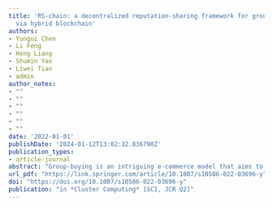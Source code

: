 ```yaml
---
title: 'RS-chain: a decentralized reputation-sharing framework for group-buying industry
  via hybrid blockchain'
authors: 
- Yungui Chen
- Li Feng
- Hong Liang
- Shumin Yao
- Liwei Tian
- admin
author_notes:
- ""
- ""
- ""
- ""
- ""
- ""
date: '2022-01-01'
publishDate: '2024-01-12T13:02:32.836790Z'
publication_types:
- article-journal
abstract: "Group-buying is an intriguing e-commerce model that aims to recruit more participants to generate sufficient orders to establish a low-price foundation. It appears to be a good model for both sellers and buyers; however, most online group-buying websites have failed. Many academics believe that reputation-sharing across multiple platforms is the way to solve the industry’s dilemma. RS-Chain is a blockchain-based decentralized reputation-sharing framework, has been proposed in this paper. It is a hybrid blockchain comprising multiple public chains that store transaction ledgers and a consortium chain that stores reputation ledgers. It employs a trusted execution environment as a data verification component. We introduce the framework and describe the reputation operations. For the public chain, we propose proof of reputation (PoR), a new consensus protocol. The comparison experiment demonstrates that the PoR protocol outperforms the proof of work protocol in terms of fairness, orphan blocks, throughput, and latency. RS-Chain is the first reputation-sharing framework based on blockchain technology in the group-buying industry. It could be applied to similar reputation-sensitive industries."
url_pdf: "https://link.springer.com/article/10.1007/s10586-022-03696-y"
doi: "https://doi.org/10.1007/s10586-022-03696-y"
publication: "in *Cluster Computing* [SCI, JCR Q2]"
---
```

